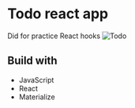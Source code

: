 # Todo react app
Did for practice React hooks
![Todo](https://res.cloudinary.com/di5lpqwcp/image/upload/v1612301680/img/uelxjgdmenreop8l39kg.png)

## Build with
- JavaScript
- React
- Materialize
